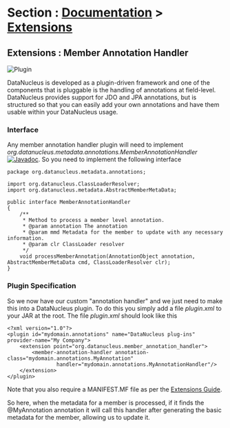 <head><title>Extensions : Member Annotation Handler</title></head>

# Section : [Documentation](../index.html) > [Extensions](index.html)

## Extensions : Member Annotation Handler
![Plugin](../../images/nucleus_plugin.gif)

DataNucleus is developed as a plugin-driven framework and one of the components that is pluggable is the handling of annotations at field-level. 
DataNucleus provides support for JDO and JPA annotations, but is structured so that you can easily add your own annotations and have them usable within your DataNucleus usage.

### Interface

Any member annotation handler plugin will need to implement _org.datanucleus.metadata.annotations.MemberAnnotationHandler_
[![Javadoc](../../images/javadoc.gif)](http://www.datanucleus.org/javadocs/core/latest/org/datanucleus/metadata/annotations/MemberAnnotationHandler.html).
So you need to implement the following interface


	package org.datanucleus.metadata.annotations;
	
	import org.datanucleus.ClassLoaderResolver;
	import org.datanucleus.metadata.AbstractMemberMetaData;
	
	public interface MemberAnnotationHandler
	{
	    /**
	     * Method to process a member level annotation.
    	 * @param annotation The annotation
    	 * @param mmd Metadata for the member to update with any necessary information.
    	 * @param clr ClassLoader resolver
    	 */
    	void processMemberAnnotation(AnnotationObject annotation, AbstractMemberMetaData cmd, ClassLoaderResolver clr);
	}

### Plugin Specification

So we now have our custom "annotation handler" and we just need to make this into a DataNucleus plugin. To do this you simply add a file 
_plugin.xml_ to your JAR at the root. The file _plugin.xml_ should look like this


	<?xml version="1.0"?>
	<plugin id="mydomain.annotations" name="DataNucleus plug-ins" provider-name="My Company">
    	<extension point="org.datanucleus.member_annotation_handler">
        	<member-annotation-handler annotation-class="mydomain.annotations.MyAnnotation" 
            	    handler="mydomain.annotations.MyAnnotationHandler"/>
    	</extension>
	</plugin>

Note that you also require a MANIFEST.MF file as per the [Extensions Guide](index.html).

So here, when the metadata for a member is processed, if it finds the @MyAnnotation annotation
it will call this handler after generating the basic metadata for the member, allowing us to update it.
